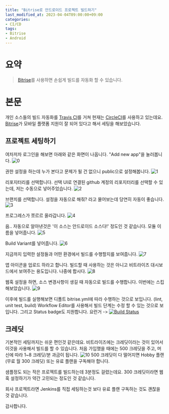 ```yaml
---
title: "Bitrise로 안드로이드 프로젝트 빌드하기"
last_modified_at: 2023-04-04T09:00:00+09:00
categories:
- CI/CD
tags:
- Bitrise
- Android
---
```


# 요약
> [Bitrise](https://bitrise.io/)를 사용하면 손쉽게 빌드를 자동화 할 수 있습니다.

# 본문
개인 소스들의 빌드 자동화를 [Travis CI](https://www.travis-ci.com/)를 거쳐 현재는 [CircleCI](https://circleci.com/)를 사용하고 있는데요.
[Bitrise](https://bitrise.io/)가 모바일 플랫폼 지원이 잘 되어 있다고 해서 세팅을 해보았습니다.

## 프로젝트 세팅하기
여차저차 로그인을 해보면 아래와 같은 화면이 나옵니다. "Add new app"을 눌러봅니다.
![0](/assets/images/2023-04-04-bitrise-android/비트라이즈1.png)

권한 설정을 하는데 누가 본다고 문제가 될 건 없으니 public으로 설정해봅니다.
![1](/assets/images/2023-04-04-bitrise-android/비트라이즈2.png)

리포지터리를 선택합니다. 선택 UI로 연결된 github 계정의 리포지터리를 선택할 수 있는데, 저는 수동으로 넣어주었습니다.
![2](/assets/images/2023-04-04-bitrise-android/비트라이즈3.png)

브랜치를 선택합니다. 설정을 자동으로 해줘? 라고 물어보는데 당연히 자동이 좋습니다.
![3](/assets/images/2023-04-04-bitrise-android/비트라이즈4.png)

프로그레스가 쪼르르 올라갑니다.
![4](/assets/images/2023-04-04-bitrise-android/비트라이즈5.png)

음.. 자동으로 알아낸것은 '이 소스는 안드로이드 소스다!' 정도인 것 같습니다. 모듈 이름을 넣어줍니다.
![5](/assets/images/2023-04-04-bitrise-android/비트라이즈6.png)

Build Variant를 넣어줍니다.
![6](/assets/images/2023-04-04-bitrise-android/비트라이즈7.png)

지금까지 입력한 설정들과 어떤 환경에서 빌드를 수행할지를 보여줍니다.
![7](/assets/images/2023-04-04-bitrise-android/비트라이즈8.png)

앱 아이콘을 업로드 하라고 합니다. 빌드할 때 사용하는 것은 아니고 비트라이즈 대시보드에서 보여주는 용도입니다. 나중에 합시다.
![8](/assets/images/2023-04-04-bitrise-android/비트라이즈9.png)

웹훅 설정을 하면, 소스 변경사항이 생길 때 자동으로 빌드를 수행합니다. 이번에는 스킵해보았습니다.
![9](/assets/images/2023-04-04-bitrise-android/비트라이즈10.png)

이후에 빌드를 실행해보면 디폴트 bitrise.yml에 따라 수행하는 것으로 보입니다. (lint, unit test, build)
Workflow Editor를 사용해서 빌드 단계는 수정 할 수 있는 것으로 보입니다.
그리고 Status badge도 지원합니다. 요런거 -> [![Build Status](https://app.bitrise.io/app/517d171b-49da-4d27-aff2-880006082992/status.svg?token=ZbbLVUx-zTVU0booLajX7g&branch=main)](https://app.bitrise.io/app/517d171b-49da-4d27-aff2-880006082992)

## 크레딧
기본적인 세팅까지는 쉬운 편인것 같은데요.
비트라이즈에는 크레딧이라는 것이 있어서 이것을 사용해서 빌드를 할 수 있습니다.
처음 가입했을 때에는 500 크레딧을 주고, 머신에 따라 1~8 크레딧/분 과금이 됩니다.
![10](/assets/images/2023-04-04-bitrise-android/비트라이즈11.png)
500 크레딧이 다 떨어지면 Hobby 플랜 (무료 월 300 크레딧) 또는 유료 플랜을 구독해야 합니다.

샘플정도 되는 작은 프로젝트를 빌드하는데 3분정도 걸렸는데요.
300 크레딧이라면 웹훅 설정하기가 약간 고민되는 정도인 것 같습니다.

회사 프로젝트라면 Jenkins를 직접 세팅하는것 보다 유료 플랜 구독하는 것도 괜찮을 것 같습니다.

감사합니다.